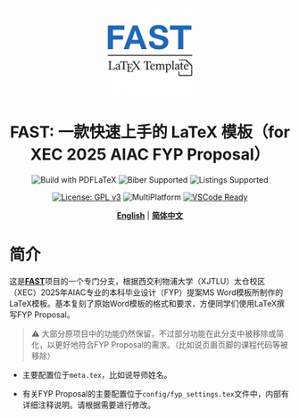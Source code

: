 <div align="center">
  <img src="./assets/images/logo.png" alt="FAST Logo" width="160" />
  <h1>FAST: 一款快速上手的 LaTeX 模板（for XEC 2025 AIAC FYP Proposal）</h1>
</div>

<div align="center">

<!-- PDFLaTeX, Biber, BibLaTeX, listings -->
![Build with PDFLaTeX](https://img.shields.io/badge/build-PDFLaTeX-blue)
![Biber Supported](https://img.shields.io/badge/biblatex-biber-yellow)
![Listings Supported](https://img.shields.io/badge/code-listings-green)

</div>

<div align="center">

[![License: GPL v3](https://img.shields.io/badge/License-GPLv3-blue.svg)](https://www.gnu.org/licenses/gpl-3.0)
![MultiPlatform](https://img.shields.io/badge/multi%20platform%20support-Windows%20%7C%20Linux-lightgrey)
[![VSCode Ready](https://img.shields.io/badge/Editor-VSCode-blue)](https://code.visualstudio.com/)

</div>

<div align="center">

[**English**](./README_EN.md) | [**简体中文**](./README.md)

</div>

# 简介

这是[**FAST**](https://github.com/SiriusAhu/FAST-LATEX-TEMPLATE)项目的一个专门分支，根据西交利物浦大学（XJTLU）太仓校区（XEC）2025年AIAC专业的本科毕业设计（FYP）提案MS Word模板所制作的LaTeX模板。基本复刻了原始Word模板的格式和要求，方便同学们使用LaTeX撰写FYP Proposal。

> ⚠️ 大部分原项目中的功能仍然保留，不过部分功能在此分支中被移除或简化，以更好地符合FYP Proposal的需求。（比如说页眉页脚的课程代码等被移除）

- 主要配置位于`meta.tex`，比如说导师姓名。

- 有关FYP Proposal的主要配置位于`config/fyp_settings.tex`文件中，内部有详细注释说明。请根据需要进行修改。